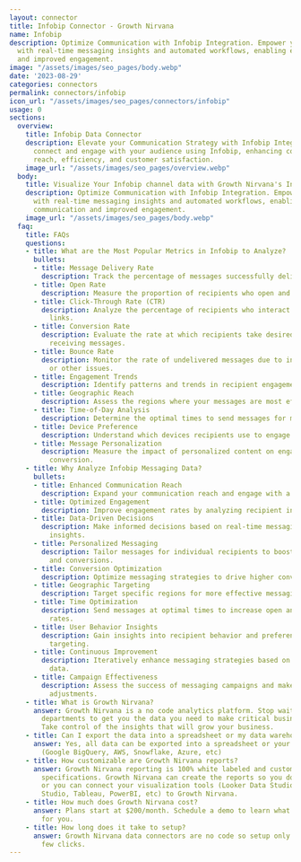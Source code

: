 ```yaml
---
layout: connector
title: Infobip Connector - Growth Nirvana
name: Infobip
description: Optimize Communication with Infobip Integration. Empower your business
  with real-time messaging insights and automated workflows, enabling effective communication
  and improved engagement.
image: "/assets/images/seo_pages/body.webp"
date: '2023-08-29'
categories: connectors
permalink: connectors/infobip
icon_url: "/assets/images/seo_pages/connectors/infobip"
usage: 0
sections:
  overview:
    title: Infobip Data Connector
    description: Elevate your Communication Strategy with Infobip Integration. Seamlessly
      connect and engage with your audience using Infobip, enhancing communication
      reach, efficiency, and customer satisfaction.
    image_url: "/assets/images/seo_pages/overview.webp"
  body:
    title: Visualize Your Infobip channel data with Growth Nirvana's Infobip Connector
    description: Optimize Communication with Infobip Integration. Empower your business
      with real-time messaging insights and automated workflows, enabling effective
      communication and improved engagement.
    image_url: "/assets/images/seo_pages/body.webp"
  faq:
    title: FAQs
    questions:
    - title: What are the Most Popular Metrics in Infobip to Analyze?
      bullets:
      - title: Message Delivery Rate
        description: Track the percentage of messages successfully delivered to recipients.
      - title: Open Rate
        description: Measure the proportion of recipients who open and read your messages.
      - title: Click-Through Rate (CTR)
        description: Analyze the percentage of recipients who interact with message
          links.
      - title: Conversion Rate
        description: Evaluate the rate at which recipients take desired actions after
          receiving messages.
      - title: Bounce Rate
        description: Monitor the rate of undelivered messages due to invalid addresses
          or other issues.
      - title: Engagement Trends
        description: Identify patterns and trends in recipient engagement over time.
      - title: Geographic Reach
        description: Assess the regions where your messages are most effective.
      - title: Time-of-Day Analysis
        description: Determine the optimal times to send messages for maximum engagement.
      - title: Device Preference
        description: Understand which devices recipients use to engage with messages.
      - title: Message Personalization
        description: Measure the impact of personalized content on engagement and
          conversion.
    - title: Why Analyze Infobip Messaging Data?
      bullets:
      - title: Enhanced Communication Reach
        description: Expand your communication reach and engage with a wider audience.
      - title: Optimized Engagement
        description: Improve engagement rates by analyzing recipient interaction patterns.
      - title: Data-Driven Decisions
        description: Make informed decisions based on real-time messaging performance
          insights.
      - title: Personalized Messaging
        description: Tailor messages for individual recipients to boost engagement
          and conversions.
      - title: Conversion Optimization
        description: Optimize messaging strategies to drive higher conversion rates.
      - title: Geographic Targeting
        description: Target specific regions for more effective messaging campaigns.
      - title: Time Optimization
        description: Send messages at optimal times to increase open and engagement
          rates.
      - title: User Behavior Insights
        description: Gain insights into recipient behavior and preferences for better
          targeting.
      - title: Continuous Improvement
        description: Iteratively enhance messaging strategies based on performance
          data.
      - title: Campaign Effectiveness
        description: Assess the success of messaging campaigns and make necessary
          adjustments.
    - title: What is Growth Nirvana?
      answer: Growth Nirvana is a no code analytics platform. Stop waiting for other
        departments to get you the data you need to make critical business decisions.
        Take control of the insights that will grow your business.
    - title: Can I export the data into a spreadsheet or my data warehouse?
      answer: Yes, all data can be exported into a spreadsheet or your data warehouse
        (Google BigQuery, AWS, Snowflake, Azure, etc)
    - title: How customizable are Growth Nirvana reports?
      answer: Growth Nirvana reporting is 100% white labeled and customized to your
        specifications. Growth Nirvana can create the reports so you don’t have to
        or you can connect your visualization tools (Looker Data Studio/Google Data
        Studio, Tableau, PowerBI, etc) to Growth Nirvana.
    - title: How much does Growth Nirvana cost?
      answer: Plans start at $200/month. Schedule a demo to learn what plan is best
        for you.
    - title: How long does it take to setup?
      answer: Growth Nirvana data connectors are no code so setup only requires a
        few clicks.
---
```

